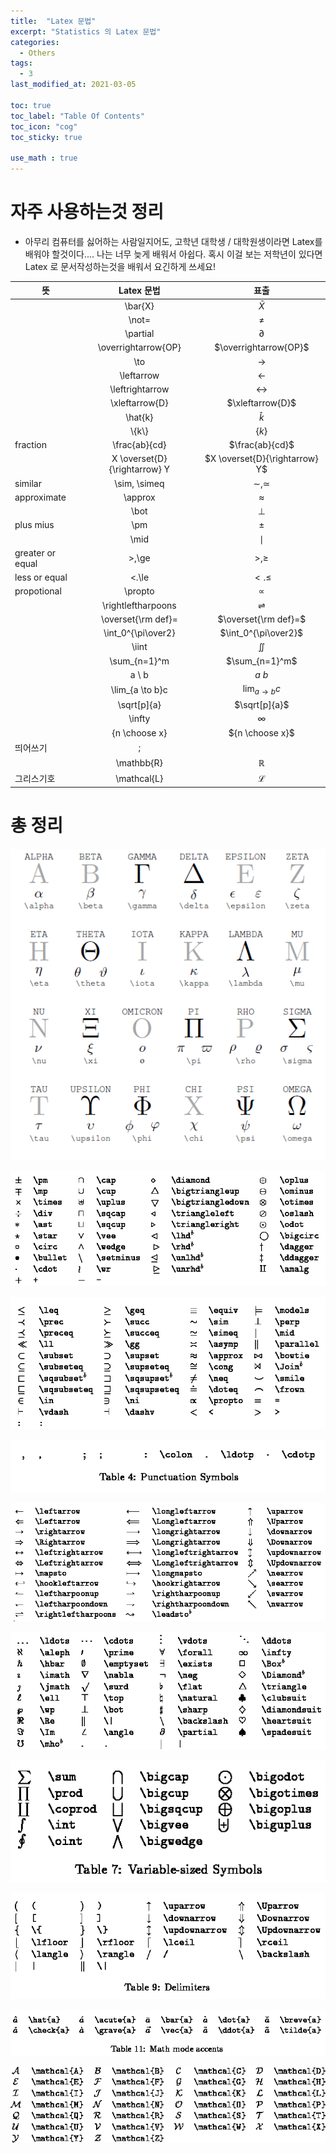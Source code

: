 ```yaml
---
title:  "Latex 문법"
excerpt: "Statistics 의 Latex 문법"
categories:
  - Others
tags:
  - 3
last_modified_at: 2021-03-05

toc: true
toc_label: "Table Of Contents"
toc_icon: "cog"
toc_sticky: true

use_math : true
---
```


# 자주 사용하는것 정리

- 아무리 컴퓨터를 싫어하는 사람일지어도, 고학년 대학생 / 대학원생이라면 Latex를 배워야 할것이다....  나는 너무 늦게 배워서 아쉽다. 혹시 이걸 보는 저학년이 있다면 Latex 로 문서작성하는것을 배워서 요긴하게 쓰세요!

| 뜻               |          Latex 문법          |              표출              |
| ---------------- | :--------------------------: | :----------------------------: |
|                  |           \bar{X}            |           $\bar{X}$            |
|                  |            \not=             |            $\not=$             |
|                  |           \partial           |           $\partial$           |
|                  |     \overrightarrow{OP}      |     $\overrightarrow{OP}$      |
|                  |             \to              |             $\to$              |
|                  |          \leftarrow          |          $\leftarrow$          |
|                  |       \leftrightarrow        |       $\leftrightarrow$        |
|                  |        \xleftarrow{D}        |        $\xleftarrow{D}$        |
|                  |           \hat{k}            |           $\hat{k}$            |
|                  |           \\{k\\}            |            $\{k\}$             |
| fraction         |        \frac{ab}{cd}         |        $\frac{ab}{cd}$         |
|                  | X \overset{D}{\rightarrow} Y | $X \overset{D}{\rightarrow} Y$ |
| similar          |         \sim, \simeq         |         $\sim, \simeq$         |
| approximate      |           \approx            |           $\approx$            |
|                  |             \bot             |             $\bot$             |
| plus mius        |             \pm              |             $\pm$              |
|                  |            \\mid             |             $\mid$             |
| greater or equal |            >,\ge             |            $>,\ge$             |
| less or equal    |            <.\le             |            $<.\le$             |
| propotional      |           \propto            |           $\propto$            |
|                  |      \rightleftharpoons      |      $\rightleftharpoons$      |
|                  |      \overset{\rm def}=      |      $\overset{\rm def}=$      |
|                  |      \int_0^{\pi\over2}      |      $\int_0^{\pi\over2}$      |
|                  |            \iint             |            $\iint$             |
|                  |         \sum_{n=1}^m         |         $\sum_{n=1}^m$         |
|                  |            a \ b             |            $a \ b$             |
|                  |       \lim_{a \to b}c        |       $\lim_{a \to b}c$        |
|                  |         \sqrt[p]{a}          |         $\sqrt[p]{a}$          |
|                  |            \infty            |            $\infty$            |
|                  |        {n \choose x}         |        ${n \choose x}$         |
| 띄어쓰기         |              \;              |                                |
|                  |          \mathbb{R}          |          $\mathbb{R}$          |
| 그리스기호       |         \mathcal{L}          |         $\mathcal{L}$          |



# 총 정리

![png](/assets/images/{Others}/7_1.png)

![png](/assets/images/{Others}/7_2.png)

![png](/assets/images/{Others}/7_3.png)

![png](/assets/images/{Others}/7_4.png)

![png](/assets/images/{Others}/7_5.png)

![png](/assets/images/{Others}/7_6.png)

![png](/assets/images/{Others}/7_7.png)

![png](/assets/images/{Others}/7_8.png)

![png](/assets/images/{Others}/7_9.png)

![png](/assets/images/{Others}/7_10.png)
